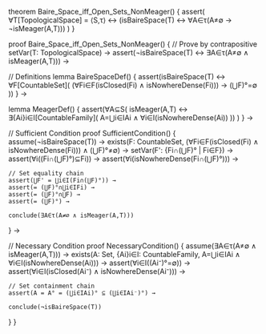 theorem Baire_Space_iff_Open_Sets_NonMeager() {
  assert(
    ∀T[TopologicalSpace] = ⟨S,τ⟩ ↔ 
    (isBaireSpace(T) ↔ ∀A∈τ(A≠∅ → ¬isMeager(A,T)))
  )
}

proof Baire_Space_iff_Open_Sets_NonMeager() {
  // Prove by contrapositive
  setVar(T: TopologicalSpace) →
  assert(¬isBaireSpace(T) ↔ ∃A∈τ(A≠∅ ∧ isMeager(A,T))) →

  // Definitions
  lemma BaireSpaceDef() {
    assert(isBaireSpace(T) ↔ 
      ∀F[CountableSet](
        (∀Fi∈F(isClosed(Fi) ∧ isNowhereDense(Fi))) → 
        (⋃F)°=∅
      ))
  } →

  lemma MeagerDef() {
    assert(∀A⊆S(
      isMeager(A,T) ↔ 
      ∃{Ai}i∈I[CountableFamily](
        A=⋃i∈IAi ∧ ∀i∈I(isNowhereDense(Ai))
      ))
    )
  } →

  // Sufficient Condition
  proof SufficientCondition() {
    assume(¬isBaireSpace(T)) →
    exists(F: CountableSet, 
      (∀Fi∈F(isClosed(Fi) ∧ isNowhereDense(Fi))) ∧
      (⋃F)°≠∅) →
    setVar(F': {Fi∩(⋃F)° | Fi∈F}) →
    assert(∀i((Fi∩(⋃F)°)⊆Fi)) →
    assert(∀i(isNowhereDense(Fi∩(⋃F)°))) →
    
    // Set equality chain
    assert(⋃F' = ⋃i∈I(Fi∩(⋃F)°)) →
    assert(= (⋃F)°∩⋃i∈IFi) →
    assert(= (⋃F)°∩⋃F) →
    assert(= (⋃F)°) →
    
    conclude(∃A∈τ(A≠∅ ∧ isMeager(A,T)))
  } →

  // Necessary Condition
  proof NecessaryCondition() {
    assume(∃A∈τ(A≠∅ ∧ isMeager(A,T))) →
    exists(A: Set, {Ai}i∈I: CountableFamily,
      A=⋃i∈IAi ∧ ∀i∈I(isNowhereDense(Ai))) →
    assert(∀i∈I((Ai⁻)°=∅)) →
    assert(∀i∈I(isClosed(Ai⁻) ∧ isNowhereDense(Ai⁻))) →
    
    // Set containment chain
    assert(A = A° = (⋃i∈IAi)° ⊆ (⋃i∈IAi⁻)°) →
    
    conclude(¬isBaireSpace(T))
  }
}